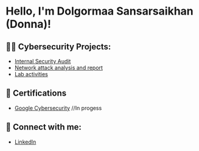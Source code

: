 <h1>Hello, I'm Dolgormaa Sansarsaikhan (Donna)! </h1>

<h2>👨‍💻 Cybersecurity Projects:</h2>


- [Internal Security Audit](https://github.com/Usagitejima/Conduct-Security-Audit.git)
- [Network attack analysis and report](https://github.com/Usagitejima/Network-attack-analysis-and-report.git)
- [Lab activities](https://github.com/Usagitejima/Lab-activities.git)

<h2>📜 Certifications</h2>

- [Google Cybersecurity]() //In progess

<h2> 🤳 Connect with me:</h2>

- [LinkedIn](https://www.linkedin.com/in/dolgormaa-sansarsaikhan-b57616304/)
